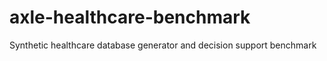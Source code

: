 axle-healthcare-benchmark
=========================

Synthetic healthcare database generator and decision support benchmark